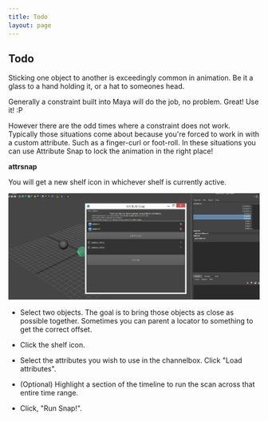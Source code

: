 ```yaml
---
title: Todo
layout: page
---
```

## Todo

Sticking one object to another is exceedingly common in animation. Be it a glass to a hand holding it, or a hat to someones head.

Generally a constraint built into Maya will do the job, no problem. Great! Use it! :P

However there are the odd times where a constraint does not work. Typically those situations come about because you're forced to work in with a custom attribute. Such as a finger-curl or foot-roll. In these situations you can use Attribute Snap to lock the animation in the right place!


__<download>attrsnap</download>__

You will get a new shelf icon in whichever shelf is currently active.

![Main Window](img/attrsnap.jpg)

* Select two objects. The goal is to bring those objects as close as possible together. Sometimes you can parent a locator to something to get the correct offset.

* Click the shelf icon.

* Select the attributes you wish to use in the channelbox. Click "Load attributes".

* (Optional) Highlight a section of the timeline to run the scan across that entire time range.

* Click, "Run Snap!".
